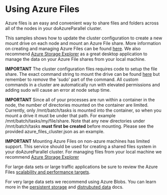 # Using Azure Files

Azure files is an easy and convenient way to share files and folders across all of the nodes in your doAzureParallel cluster.

This samples shows how to update the cluster configuration to create a new mount drive on each node and mount an Azure File share. More information on creating and managing Azure Files can be found [here](https://docs.microsoft.com/en-us/azure/storage/files/storage-how-to-create-file-share). We also recommend [Azure Storage Explorer](https://azure.microsoft.com/en-us/features/storage-explorer/) as a great desktop application to manage the data on your Azure File shares from your local machine.

**IMPORTANT** The cluster configuration files requires code to setup the file share. The exact command string to mount the drive can be found [here](https://docs.microsoft.com/en-us/azure/storage/files/storage-how-to-use-files-portal#connect-to-file-share) but remember to _remove_ the 'sudo' part of the command. All custom commands in a cluster are automatically run with elevated permissions and adding sudo will cause an error at node setup time.

**IMPORTANT** Since all of your processes are run within a container in the node, the number of directories mounted on the container are limited. Currently, only /mnt/batch/tasks is mounted into the container, so when you mount a drive it must be under that path. For example /mnt/batch/tasks/my/file/share. Note that any new directories under /mnt/batch/tasks __must first be created__ before mounting. Please see the provided azure\_files\_cluster.json as an example.

**IMPORTANT** Mounting Azure Files on non-azure machines has limited support. This service should be used for creating a shared files system in your doAzureParallel cluster. For managing files from your local machine we recommend [Azure Storage Explorer](https://azure.microsoft.com/en-us/features/storage-explorer/)

For large data sets or large traffic applications be sure to review the Azure Files [scalability and performance targets](https://docs.microsoft.com/en-us/azure/storage/common/storage-scalability-targets#scalability-targets-for-blobs-queues-tables-and-files).

For very large data sets we recommend using Azure Blobs. You can learn more in the [persistent storage](../../docs/23-persistent-storage.md) and [distrubuted data](../../docs/21-distributing-data.md) docs.
